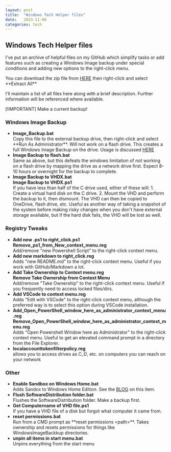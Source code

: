 ```yaml
---
layout: post
title:  "Windows Tech Helper files"
date:   2023-11-08
categories: tech
---
```


## Windows Tech Helper files

I've put an archive of helpful files on my GitHub which simplify tasks or add features such as creating a Windows Image backup under special conditions and adding new options to the right-click menu.

You can download the zip file from [HERE](https://github.com/pspowell/Windows-tech-helper-files/archive/refs/heads/main.zip) then right-click and select \*\*Extract All\*\* 

I'll maintain a list of all files here along with a brief description.  Further information will be referenced where available.

[!IMPORTANT]
Make a current backup!

### Windows Image Backup

- **Image_Backup.bat**  
      Copy this file to the external backup drive, then right-click and select \*\*Run As Administrator\*\*.  Will not work on a flash drive.  This creates a full Windows Image Backup on the drive.  Usage is discussed [HERE](https://pspowell.github.io/tech/2023/11/15/Backup-your-system-with-Image-Backup.html)
- **Image Backup to flash.bat**  
      Same as above, but this defeats the windows limitation of not working on a flash drive by mapping the drive as a network drive first.  Expect 8-10 hours or
      overnight for the backup to complete.
- **Image Backup to VHDX.bat**  
      **Image Backup to VHDX.ps1**  
      If you have less than half of the C drive used, either of these will:
       1. Create a virtual hard disk on the C drive.
       2. Mount the VHD and perform the backup to it, then dismount.  The VHD can then be copied to OneDrive, flash drive, etc.  Useful as another way of taking a snapshot of the system before making risky changes when you don't have external storage available, but if the hard disk fails, the VHD will be lost as well.

### Registry Tweaks

- **Add new .ps1 to right_click.ps1**  
      **Remove_ps1_from_New_context_menu.reg**  
      Add/remove "new Powershell Script" to the right-click context menu.
- **Add new markdown to right_click.reg**  
      Adds "new README.md" to the right-click context menu.  Useful if you work with GitHub/Markdown a lot.
- **Add Take Ownership to Context menu.reg  
      Remove Take Ownership from Context Menu**  
      Add/remove "Take Ownership"  to the right-click context menu.  Useful if you frequently need to access locked files/dirs.
- **Add VSCode to context menu.reg**  
      Adds "Edit with VSCode"  to the right-click context menu, although the preferred way is to select this option during VSCode installation.  
- **Add_Open_PowerShell_window_here_as_administrator_context_menu.reg
Remove_Open_PowerShell_window_here_as_administrator_context_menu.reg**  
      Adds "Open Powershell Window here as Administrator" to the right-click context menu.  Useful to get an elevated command prompt in a directory from the File Explorer.
- **localaccounttokenfilterpolicy.reg**  
      allows you to access drives as C$, D$, etc. on computers you can reach on your network

###  Other

- **Enable Sandbox on Windows Home.bat**  
      Adds Sandox to Windows Home Edition.  See the [BLOG](https://pspowell.github.io/tech/2023/11/07/Enable-the-Sandbox-feature-in-Windows-Home.html) on this item.
- **Flush SoftwareDistribution folder.bat**  
      Flushes the SoftwareDistribution folder.  Make a backup first.
- **Get Computername of VHD file.ps1**  
      If you have a VHD file of a disk but forgot what computer it came from.
- **reset permissions.bat**  
      Run from a CMD prompt as \*\*reset permissions \<path\>\*\*. Takes ownership and resets permissions for things like WindowsImageBackkup directories.
- **unpin all items in start menu.bat**  
      Unpins everything from the start menu
